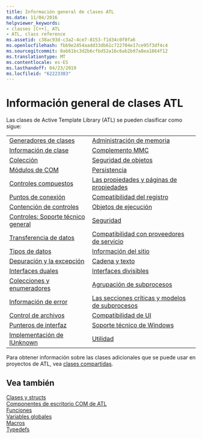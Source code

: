 ```yaml
---
title: Información general de clases ATL
ms.date: 11/04/2016
helpviewer_keywords:
- classes [C++], ATL
- ATL, class reference
ms.assetid: c38ac93d-c3a2-4ce7-8153-f1d34c0f0fa6
ms.openlocfilehash: fbb9e2454aadd33db61c722704e17ce95f3df4c4
ms.sourcegitcommit: 0ab61bc3d2b6cfbd52a16c6ab2b97a8ea1864f12
ms.translationtype: MT
ms.contentlocale: es-ES
ms.lasthandoff: 04/23/2019
ms.locfileid: "62223383"
---
```

# <a name="atl-class-overview"></a>Información general de clases ATL

Las clases de Active Template Library (ATL) se pueden clasificar como sigue:

|||
|-|-|
|[Generadores de clases](../atl/class-factories-classes.md)|[Administración de memoria](../atl/memory-management-classes.md)|
|[Información de clase](../atl/class-information-classes.md)|[Complemento MMC](../atl/mmc-snap-in-classes.md)|
|[Colección](../atl/collection-classes.md)|[Seguridad de objetos](../atl/object-safety-classes.md)|
|[Módulos de COM](../atl/com-modules-classes.md)|[Persistencia](../atl/persistence-classes.md)|
|[Controles compuestos](../atl/composite-controls-classes.md)|[Las propiedades y páginas de propiedades](../atl/properties-and-property-pages-classes.md)|
|[Puntos de conexión](../atl/connection-points-classes.md)|[Compatibilidad del registro](../atl/registry-support-classes.md)|
|[Contención de controles](../atl/control-containment-classes.md)|[Objetos de ejecución](../atl/running-objects-classes.md)|
|[Controles: Soporte técnico general](../atl/controls-general-support-classes.md)|[Seguridad](../atl/security-classes.md)|
|[Transferencia de datos](../atl/data-transfer-classes.md)|[Compatibilidad con proveedores de servicio](../atl/service-provider-support-classes.md)|
|[Tipos de datos](../atl/data-types-classes.md)|[Información del sitio](../atl/site-information-classes.md)|
|[Depuración y la excepción](../atl/debugging-and-exceptions-classes.md)|[Cadena y texto](../atl/string-and-text-classes.md)|
|[Interfaces duales](../atl/dual-interfaces-classes.md)|[Interfaces divisibles](../atl/tear-off-interfaces-classes.md)|
|[Colecciones y enumeradores](../atl/enumerators-and-collections-classes.md)|[Agrupación de subprocesos](../atl/thread-pooling-classes.md)|
|[Información de error](../atl/error-information-classes.md)|[Las secciones críticas y modelos de subprocesos](../atl/threading-models-and-critical-sections-classes.md)|
|[Control de archivos](../atl/file-handling-classes.md)|[Compatibilidad de UI](../atl/ui-support-classes.md)|
|[Punteros de interfaz](../atl/interface-pointers-classes.md)|[Soporte técnico de Windows](../atl/windows-support-classes.md)|
|[Implementación de IUnknown](../atl/iunknown-implementation-classes.md)|[Utilidad](../atl/utility-classes.md)|

Para obtener información sobre las clases adicionales que se puede usar en proyectos de ATL, vea [clases compartidas](../atl-mfc-shared/atl-mfc-shared-classes.md).

## <a name="see-also"></a>Vea también

[Clases y structs](../atl/reference/atl-classes.md)<br/>
[Componentes de escritorio COM de ATL](../atl/atl-com-desktop-components.md)<br/>
[Funciones](../atl/reference/atl-functions.md)<br/>
[Variables globales](../atl/reference/atl-global-variables.md)<br/>
[Macros](../atl/reference/atl-macros.md)<br/>
[Typedefs](../atl/reference/atl-typedefs.md)
